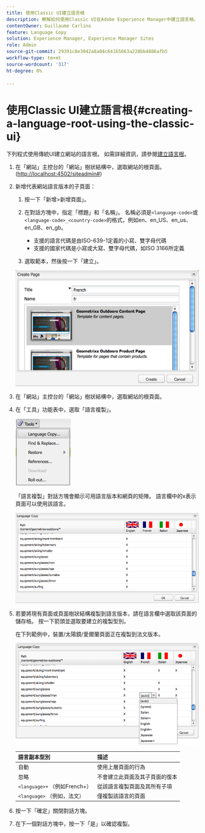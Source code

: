 ```yaml
---
title: 使用Classic UI建立語言根
description: 瞭解如何使用Classic UI在Adobe Experience Manager中建立語言根。
contentOwner: Guillaume Carlino
feature: Language Copy
solution: Experience Manager, Experience Manager Sites
role: Admin
source-git-commit: 29391c8e3042a8a04c64165663a228bb4886afb5
workflow-type: tm+mt
source-wordcount: '317'
ht-degree: 0%

---
```


# 使用Classic UI建立語言根{#creating-a-language-root-using-the-classic-ui}

下列程式使用傳統UI建立網站的語言根。 如需詳細資訊，請參閱[建立語言根](/help/sites-administering/tc-prep.md#creating-a-language-root)。

1. 在「網站」主控台的「網站」樹狀結構中，選取網站的根頁面。 ([http://localhost:4502/siteadmin#](http://localhost:4502/siteadmin#))
1. 新增代表網站語言版本的子頁面：

   1. 按一下「新增>新增頁面」。
   1. 在對話方塊中，指定「標題」和「名稱」。 名稱必須是`<language-code>`或`<language-code>_<country-code>`的格式，例如en、en_US、en_us、en_GB、en_gb。

      * 支援的語言代碼是由ISO-639-1定義的小寫、雙字母代碼
      * 支援的國家代碼是小寫或大寫、雙字母代碼，如ISO 3166所定義

   1. 選取範本，然後按一下「建立」。

   ![newpagefr](assets/newpagefr.png)

1. 在「網站」主控台的「網站」樹狀結構中，選取網站的根頁面。
1. 在「工具」功能表中，選取「語言複製」。

   ![toolslanguagecopy](assets/toolslanguagecopy.png)

   「語言複製」對話方塊會顯示可用語言版本和網頁的矩陣。 語言欄中的x表示頁面可以使用該語言。

   ![languagecopydialog](assets/languagecopydialog.png)

1. 若要將現有頁面或頁面樹狀結構複製到語言版本，請在語言欄中選取該頁面的儲存格。 按一下箭頭並選取要建立的複製型別。

   在下列範例中，裝置/太陽鏡/愛爾蘭頁面正在複製到法文版本。

   ![languagecopydilogdropdown](assets/languagecopydilogdropdown.png)

   | 語言副本型別 | 描述 |
   |---|---|
   | 自動 | 使用上層頁面的行為 |
   | 忽略 | 不會建立此頁面及其子頁面的復本 |
   | `<language>+` （例如French+） | 從該語言複製頁面及其所有子項 |
   | `<language>` （例如，法文） | 僅複製該語言的頁面 |

1. 按一下「確定」關閉對話方塊。
1. 在下一個對話方塊中，按一下「是」以確認複製。
